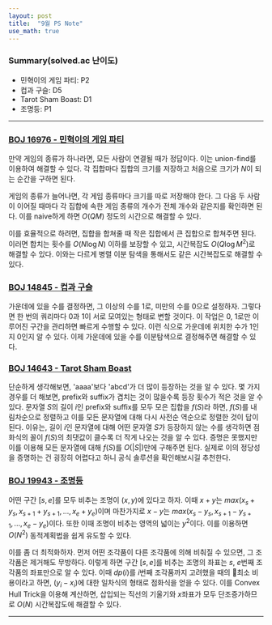 ```yaml
---
layout: post
title:  "9월 PS Note"
use_math: true
---
```


### Summary(solved.ac 난이도)
* 민혁이의 게임 파티: P2
* 컵과 구슬: D5
* Tarot Sham Boast: D1
* 조명등: P1

***

### [BOJ 16976 - 민혁이의 게임 파티](https://www.acmicpc.net/problem/16976)
만약 게임의 종류가 하나라면, 모든 사람이 연결될 때가 정답이다. 이는 union-find를 이용하여 해결할 수 있다. 각 집합마다 집합의 크기를 저장하고 처음으로 크기가 $N$이 되는 순간을 구하면 된다.

게임의 종류가 늘어나면, 각 게임 종류마다 크기를 따로 저장해야 한다. 그 다음 두 사람이 이어질 때마다 각 집합에 속한 게임 종류의 개수가 전체 개수와 같은지를 확인하면 된다. 이를 naive하게 하면 $O(QM)$ 정도의 시간으로 해결할 수 있다.

이를 효율적으로 하려면, 집합을 합쳐줄 때 작은 집합에서 큰 집합으로 합쳐주면 된다. 이러면 합치는 횟수를 $O(N\log{N})$ 이하를 보장할 수 있고, 시간복잡도 $O(Q\log{M^2})$로 해결할 수 있다. 이와는 다르게 병렬 이분 탐색을 통해서도 같은 시간복잡도로 해결할 수 있다.

### [BOJ 14845 - 컵과 구슬](https://www.acmicpc.net/problem/14845)
가운데에 있을 수를 결정하면, 그 이상의 수를 1로, 미만의 수를 0으로 설정하자. 그렇다면 한 번의 쿼리마다 0과 1이 서로 모여있는 형태로 변할 것이다. 이 작업은 0, 1로만 이루어진 구간을 관리하면 빠르게 수행할 수 있다. 이런 식으로 가운데에 위치한 수가 1인지 0인지 알 수 있다. 이제 가운데에 있을 수를 이분탐색으로 결정해주면 해결할 수 있다.

### [BOJ 14643 - Tarot Sham Boast](https://www.acmicpc.net/problem/14643)
단순하게 생각해보면, 'aaaa'보다 'abcd'가 더 많이 등장하는 것을 알 수 있다. 몇 가지 경우를 더 해보면, prefix와 suffix가 겹치는 것이 많을수록 등장 횟수가 적은 것을 알 수 있다. 문자열 $S$의 길이 $i$인 prefix와 suffix를 모두 모은 집합을 $f(S)$라 하면, $f(S)$를 내림차순으로 정렬하고 이를 모든 문자열에 대해 다시 사전순 역순으로 정렬한 것이 답이 된다. 이유는, 길이 $i$인 문자열에 대해 어떤 문자열 $S$가 등장하지 않는 수를 생각하면 점화식의 꼴이 $f(S)$의 최댓값이 클수록 더 작게 나오는 것을 알 수 있다. 증명은 못했지만 이를 이용해 모든 문자열에 대해 $f(S)$를 $O(|S|)$만에 구해주면 된다. 실제로 이의 정당성을 증명하는 건 굉장히 어렵다고 하니 공식 솔루션을 확인해보시길 추천한다.

### [BOJ 19943 - 조명등](https://www.acmicpc.net/problem/19943)
어떤 구간 $[s, e]$를 모두 비추는 조명이 $(x, y)$에 있다고 하자. 이때 $x+y$는 $max(x_s+y_s, x_{s+1}+y_{s+1}, ..., x_e+y_e)$이며 마찬가지로 $x-y$는 $max(x_s-y_s, x_{s+1}-y_{s+1}, ..., x_e-y_e)$이다. 또한 이때 조명이 비추는 영역의 넓이는 $y^2$이다. 이를 이용하면 $O(N^2)$ 동적계획법을 쉽게 유도할 수 있다.

이를 좀 더 최적화하자. 먼저 어떤 조각품이 다른 조각품에 의해 비춰질 수 있으면, 그 조각품은 제거해도 무방하다. 이렇게 하면 구간 $[s, e]$를 비추는 조명의 좌표는 $s$, $e$번째 조각품의 좌표만으로 알 수 있다. 이때 $dp(i)$를 $i$번째 조각품까지 고려했을 때의 최소 비용이라고 하면, $(y_i-x_i)$에 대한 일차식의 형태로 점화식을 얻을 수 있다. 이를 Convex Hull Trick을 이용해 계산하면, 삽입되는 직선의 기울기와 $x$좌표가 모두 단조증가하므로 $O(N)$ 시간복잡도에 해결할 수 있다.


***